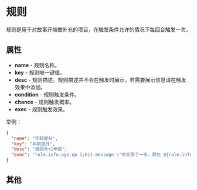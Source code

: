 # 规则

规则是用于对故事开端做补充的项目，在触发条件允许的情况下每回合触发一次。

## 属性

- __name__ - 规则名称。
- __key__ - 规则唯一键值。
- __desc__ - 规则描述。规则描述并不会在触发时展示，若需要展示信息请在触发效果中添加。
- __condition__ - 规则触发条件。
- __chance__ - 规则触发概率。
- __exec__ - 规则触发效果。

举例：

```json
{
  "name": "年龄提升",
  "key": "年龄提升",
  "desc": "每回合+1年龄",
  "exec": "role.info.age.up 1;kit.message \"你又涨了一岁，现在 @{role.info.age.value} 岁了。\""
}
```

## 其他